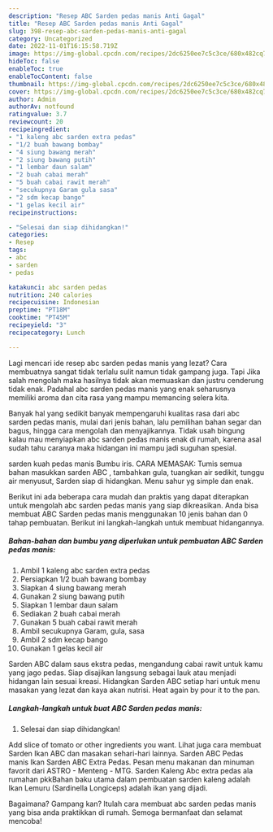 ```yaml
---
description: "Resep ABC Sarden pedas manis Anti Gagal"
title: "Resep ABC Sarden pedas manis Anti Gagal"
slug: 398-resep-abc-sarden-pedas-manis-anti-gagal
category: Uncategorized
date: 2022-11-01T16:15:58.719Z
image: https://img-global.cpcdn.com/recipes/2dc6250ee7c5c3ce/680x482cq70/abc-sarden-pedas-manis-foto-resep-utama.jpg
hideToc: false
enableToc: true
enableTocContent: false
thumbnail: https://img-global.cpcdn.com/recipes/2dc6250ee7c5c3ce/680x482cq70/abc-sarden-pedas-manis-foto-resep-utama.jpg
cover: https://img-global.cpcdn.com/recipes/2dc6250ee7c5c3ce/680x482cq70/abc-sarden-pedas-manis-foto-resep-utama.jpg
author: Admin
authorAv: notfound
ratingvalue: 3.7
reviewcount: 20
recipeingredient:
- "1 kaleng abc sarden extra pedas"
- "1/2 buah bawang bombay"
- "4 siung bawang merah"
- "2 siung bawang putih"
- "1 lembar daun salam"
- "2 buah cabai merah"
- "5 buah cabai rawit merah"
- "secukupnya Garam gula sasa"
- "2 sdm kecap bango"
- "1 gelas kecil air"
recipeinstructions:

- "Selesai dan siap dihidangkan!"
categories:
- Resep
tags:
- abc
- sarden
- pedas

katakunci: abc sarden pedas 
nutrition: 240 calories
recipecuisine: Indonesian
preptime: "PT18M"
cooktime: "PT45M"
recipeyield: "3"
recipecategory: Lunch

---
```



Lagi mencari ide resep abc sarden pedas manis yang lezat? Cara membuatnya sangat tidak terlalu sulit namun tidak gampang juga. Tapi Jika salah mengolah maka hasilnya tidak akan memuaskan dan justru cenderung tidak enak. Padahal abc sarden pedas manis yang enak seharusnya memiliki aroma dan cita rasa yang mampu memancing selera kita.


Banyak hal yang sedikit banyak mempengaruhi kualitas rasa dari abc sarden pedas manis, mulai dari jenis bahan, lalu pemilihan bahan segar dan bagus, hingga cara mengolah dan menyajikannya. Tidak usah bingung kalau mau menyiapkan abc sarden pedas manis enak di rumah, karena asal sudah tahu caranya maka hidangan ini mampu jadi suguhan spesial.

sarden kuah pedas manis Bumbu iris. CARA MEMASAK: Tumis semua bahan masukkan sarden ABC , tambahkan gula, tuangkan air sedikit, tunggu air menyusut, Sarden siap di hidangkan. Menu sahur yg simple dan enak.


Berikut ini ada beberapa cara mudah dan praktis yang dapat diterapkan untuk mengolah abc sarden pedas manis yang siap dikreasikan. Anda bisa membuat ABC Sarden pedas manis menggunakan 10 jenis bahan dan 0 tahap pembuatan. Berikut ini langkah-langkah untuk membuat hidangannya.

<!--inarticleads1-->

##### Bahan-bahan dan bumbu yang diperlukan untuk pembuatan ABC Sarden pedas manis:

1. Ambil 1 kaleng abc sarden extra pedas
1. Persiapkan 1/2 buah bawang bombay
1. Siapkan 4 siung bawang merah
1. Gunakan 2 siung bawang putih
1. Siapkan 1 lembar daun salam
1. Sediakan 2 buah cabai merah
1. Gunakan 5 buah cabai rawit merah
1. Ambil secukupnya Garam, gula, sasa
1. Ambil 2 sdm kecap bango
1. Gunakan 1 gelas kecil air


Sarden ABC dalam saus ekstra pedas, mengandung cabai rawit untuk kamu yang jago pedas. Siap disajikan langsung sebagai lauk atau menjadi hidangan lain sesuai kreasi. Hidangkan Sarden ABC setiap hari untuk menu masakan yang lezat dan kaya akan nutrisi. Heat again by pour it to the pan. 

<!--inarticleads2-->

##### Langkah-langkah untuk buat ABC Sarden pedas manis:


1. Selesai dan siap dihidangkan!

Add slice of tomato or other ingredients you want. Lihat juga cara membuat Sarden Ikan ABC dan masakan sehari-hari lainnya. Sarden ABC Pedas manis Ikan Sarden ABC Extra Pedas. Pesan menu makanan dan minuman favorit dari ASTRO - Menteng - MTG. Sarden Kaleng Abc extra pedas ala rumahan pkkBahan baku utama dalam pembuatan sarden kaleng adalah Ikan Lemuru (Sardinella Longiceps) adalah ikan yang dijadi. 

Bagaimana? Gampang kan? Itulah cara membuat abc sarden pedas manis yang bisa anda praktikkan di rumah. Semoga bermanfaat dan selamat mencoba!
